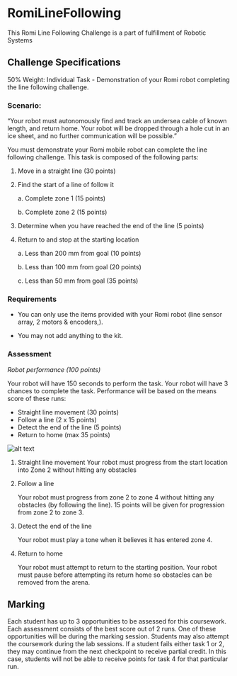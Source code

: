 # RomiLineFollowing
This Romi Line Following Challenge is a part of fulfillment of Robotic Systems

## Challenge Specifications
50% Weight: Individual Task - Demonstration of your Romi robot completing the line following challenge.

### Scenario:

“Your robot must autonomously find and track an undersea cable of known length, and return home. Your robot will be dropped through a hole cut in an ice sheet, and no further communication will be possible.”

You must demonstrate your Romi mobile robot can complete the line following challenge. This task is composed of the following parts:

1. Move in a straight line (30 points)

2. Find the start of a line of follow it

    a. Complete zone 1 (15 points)

    b. Complete zone 2 (15 points)

3. Determine when you have reached the end of the line (5 points)

4. Return to and stop at the starting location

    a. Less than 200 mm from goal (10 points)

    b. Less than 100 mm from goal (20 points)

    c. Less than 50 mm from goal (35 points)

### Requirements

- You can only use the items provided with your Romi robot (line sensor array, 2 motors & encoders,).

- You may not add anything to the kit. 

### Assessment

*Robot performance (100 points)*

Your robot will have 150 seconds to perform the task. Your robot will have 3 chances to complete the task. Performance will be based on the means score of these runs:

- Straight line movement (30 points)
- Follow a line (2 x 15 points)
- Detect the end of the line (5 points)
- Return to home (max 35 points) 

![alt text](https://github.com/ShawnBei/RomiLineFollowing/ChallengeMap.png)

1. Straight line movement
    Your robot must progress from the start location into Zone 2 without hitting any obstacles

2. Follow a line

    Your robot must progress from zone 2 to zone 4 without hitting any obstacles (by following the line). 15 points will be given for progression from zone 2 to zone 3.

3. Detect the end of the line

    Your robot must play a tone when it believes it has entered zone 4.

4. Return to home

    Your robot must attempt to return to the starting position. Your robot must pause before attempting its return home so obstacles can be removed from the arena.

## Marking

Each student has up to 3 opportunities to be assessed for this coursework. Each assessment consists of the best score out of 2 runs. One of these opportunities will be during the marking session. Students may also attempt the coursework during the lab sessions. If a student fails either task 1 or 2, they may continue from the next checkpoint to receive partial credit. In this case, students will not be able to receive points for task 4 for that particular run.
